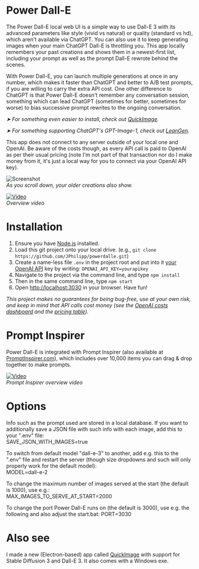 # Power Dall-E
The Power Dall-E local web UI is a simple way to use Dall-E 3 with its advanced parameters like style (vivid vs natural) or quality (standard vs hd), which aren't available via ChatGPT. You can also use it to keep generating images when your main ChatGPT Dall-E is throttling you. This app locally remembers your past creations and shows them in a newest-first list, including your prompt as well as the prompt Dall-E rewrote behind the scenes.

With Power Dall-E, you can launch multiple generations at once in any number, which makes it faster than ChatGPT and better to A/B test prompts, if you are willing to carry the extra API cost. One other difference to ChatGPT is that Power Dall-E doesn't remember any conversation session, something which can lead ChatGPT (sometimes for better, sometimes for worse) to bias successive prompt rewrites to the ongoing conversation.

_➤ For something even easier to install, check out [QuickImage](https://github.com/JPhilipp/quickimage)._

_➤ For something supporting ChatGPT's GPT-Image-1, check out [LeanGen](https://github.com/JPhilipp/LeanGen)._

This app does not connect to any server outside of your local one and OpenAI. Be aware of the costs though, as every API call is paid to OpenAI as per their usual pricing (note I'm not part of that transaction nor do I make money from it, it's just a local way for you to connect via your OpenAI API key).

![Screenshot](docs/screenshot.png)  
_As you scroll down, your older creations also show._

[![Video](docs/thumb.png)](https://www.youtube.com/watch?v=2afhxu7XD5Q)  
_Overview video_

# Installation

1. Ensure you have [Node.js](https://nodejs.org) installed.
3. Load this git project onto your local drive. (e.g., `git clone https://github.com/JPhilipp/powerdalle.git`)
5. Create a name-less file `.env` in the project root and put into it [your OpenAI API](https://platform.openai.com/api-keys) key by writing: `OPENAI_API_KEY=yourapikey`
6. Navigate to the project via the command line, and type `npm install`
7. Then in the same command line, type `npm start`
8. Open [http://localhost:3030](http://localhost:3030) in your browser. Have fun!

_This project makes no guarantees for being bug-free, use at your own risk, and keep in mind that API calls cost money (see the [OpenAI costs dashboard](https://platform.openai.com/usage) and the [pricing table](https://openai.com/pricing))._

# Prompt Inspirer

Power Dall-E is integrated with Prompt Inspirer (also available at [PromptInspirer.com](https://promptinspirer.com/)), which includes over 10,000 items you can drag & drop together to make prompts.

[![Video](docs/thumb-inspirer.png)](https://www.youtube.com/watch?v=g2T3LDPkV-0)  
_Prompt Inspirer overview video_

# Options

Info such as the prompt used are stored in a local database. If you want to additionally save a JSON file with such info with each image, add this to your ".env" file:  
SAVE_JSON_WITH_IMAGES=true

To switch from default model "dall-e-3" to another, add e.g. this to the ".env" file and restart the server (though size dropdowns and such will only properly work for the default model):  
MODEL=dall-e-2

To change the maximum number of images served at the start (the default is 1000), use e.g.:  
MAX_IMAGES_TO_SERVE_AT_START=2000

To change the port Power Dall-E runs on (the default is 3000), use e.g. the following and also adjust the start.bat:
PORT=3030

# Also see

I made a new (Electron-based) app called [QuickImage](https://github.com/JPhilipp/quickimage) with support for Stable Diffusion 3 and Dall-E 3. It also comes with a Windows exe.
